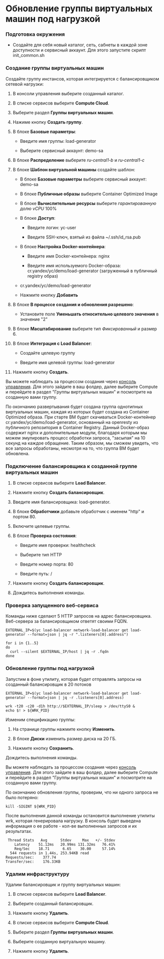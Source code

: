# Обновление группы виртуальных машин под нагрузкой

### Подготовка окружения
* Создайте для себя новый каталог, сеть, сабнеты в каждой зоне доступности и сервисный аккаунт.
Для этого запустите скрипт init_common.sh

### Создание группы виртуальных машин

Создайте группу инстансов, которая интегрируется с балансировщиком сетевой нагрузки:

1. В консоли управления выберите созданный каталог.

1. В списке сервисов выберите **Compute Cloud**.

1. Выберите раздел **Группы виртуальных машин**.

1. Нажиме кнопку **Создать группу**.

1. В блоке **Базовые параметры**:

    * Введите имя группы: load-generator

    * Выберите сервисный аккаунт: demo-sa

1. В блоке **Распределение** выберите *ru-central1-b* и *ru-central1-c*

1. В блоке **Шаблон виртуальной машины** создайте шаблон:

    * В блоке **Базовые параметры** выберите сервисный аккаунт: demo-sa

    * В блоке **Публичные образы** выберите Container Optimized Image

    * В блоке **Вычислительные ресурсы** выберите *гарантированную долю vCPU* 100%

    * В блоке **Доступ**:

        * Введите логин: yc-user

        * Введите SSH-ключ, взятый из файла ~/.ssh/id_rsa.pub

    * В блоке **Настройка Docker-контейнера**:

        * Введите имя Docker-контейнера: nginx

        * Введите имя используемого Docker-образа: cr.yandex/yc/demo/load-generator (загруженный в публичный registry образ)

    * cr.yandex/yc/demo/load-generator

    * Нажмите кнопку **Добавить**

1. В блоке **В процессе создания и обновления разрешено**:

    * Установите поле **Уменьшать относительно целевого значения** в значение "2"

1. В блоке **Масштабирование** выберите тип *Фиксированный* и размер 6.

1. В блоке **Интеграция с Load Balancer**:

    * Создайте целевую группу

    * Введите имя целевой группы: load-generator

1. Нажмите кнопку **Создать**.

Вы можете наблюдать за процессом создания через [консоль управления](https://console.cloud.yandex.ru/).
Для этого зайдите в ваш фолдер, далее выберите Сompute и перейдите в раздел "Группы виртуальных машин" и посмотрите на созданную вами группу.

По окончанию развертывания будет создана группа однотипных виртуальных машин, каждая из которых будет
создана из Container Optimized образа. При старте ВМ будет скачиваться Docker-контейнер cr.yandex/yc/demo/load-generator,
основанный на openresty из публичного репозитория в Container Registry. Данный Docker-образ содержит nginx и дополнительные модули,
благодаря которым мы можем эмулировать процесс обработки запроса, "засыпая" на 10 секунд на каждое обращение.
Таким образом, мы сможем увидеть, что все запросы обработаны, несмотря на то, что группа ВМ будет обновлена.

### Подключение балансировщика к созданной группе виртуальных машин

1. В списке сервисов выберите **Load Balancer**.

1. Нажмите кнопку **Создать балансировщик**.

1. Введите имя балансировщика: load-generator.

1. В блоке **Обработчики** добавьте обработчик с именем "http" и портом 80.

1. Включите целевые группы.

1. В блоке **Проверка состояния**:

    * Введите имя проверки: healthcheck

    * Выберите тип HTTP

    * Введите номер порта: 80

    * Введите путь: /

1. Нажмите кнопку **Создать балансировщик**.

1. Дождитесь выполнения команды.

### Проверка запущенного веб-сервиса

Команды ниже сделают 5 HTTP запросов на адрес балансировщика. Веб-сервера за балансировщиком ответят своими FQDN.

```
EXTERNAL_IP=$(yc load-balancer network-load-balancer get load-generator --format=json | jq -r ".listeners[0].address")

for i in {1..5}
do
  curl --silent $EXTERNAL_IP/host | jq -r .fqdn
done
```

### Обновление группы под нагрузкой

Запустим в фоне утилиту, которая будет отправлять запросы на созданный балансировщик в 20 потоков
```
EXTERNAL_IP=$(yc load-balancer network-load-balancer get load-generator --format=json | jq -r .listeners[0].address)

wrk -t20 -c20 -d1h http://$EXTERNAL_IP/sleep > /dev/ttyS0 &
echo $! > ${WRK_PID}
```
Изменим спецификацию группы:

1. На странице группы нажмите кнопку **Изменить**.

1. В блоке **Диски** изменить размер диска на 20 ГБ.

1. Нажмите кнопку **Сохранить**.

Дождитесь выполнения команды.

Вы можете наблюдать за процессом создания через [консоль управления](https://console.cloud.yandex.ru/).
Для этого зайдите в ваш фолдер, далее выберите Сompute и перейдите в раздел "Группы виртуальных машин" и посмотрите на созданную вами группу.

По окончанию обновления группы, проверим, что ни одного запроса не было потеряно:
```
kill -SIGINT ${WRK_PID}
```
После выполнения данной команды остановится выполнение утилиты wrk, которая генерировала нагрузку.
В консоль будет выведена информация о ее работе - кол-ве выполненных запросов и их результатах.
```
 Thread Stats   Avg      Stdev     Max   +/- Stdev
    Latency    51.12ms   20.99ms 131.32ms   76.41%
    Req/Sec    18.71      6.65    30.00     57.14%
  544 requests in 1.44s, 253.94KB read
Requests/sec:    377.74
Transfer/sec:    176.33KB
```

### Удалим инфраструктуру

Удалим балансировщик и группу виртуальных машин:

1. В списке сервисов выберите **Load Balancer**.

1. Выберите созданный балансировщик.

1. Нажмите кнопку **Удалить**.

1. В списке сервисов выберите **Compute Cloud**.

1. Выберите раздел **Группы виртуальных машин**.

1. Выберите созданную виртуальную машину.

1. Нажмите кнопку **Удалить**.
